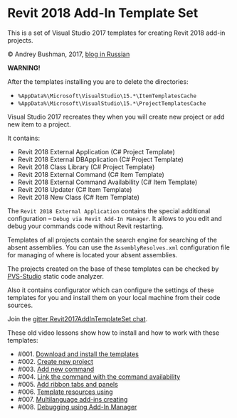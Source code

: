 # Revit 2018 Add-In Template Set

This is a set of Visual Studio 2017 templates for creating Revit 2018 add-in projects.

© Andrey Bushman, 2017, [blog in Russian](https://revit-addins.blogspot.ru/2017/02/revit-visual-studio.html)

**WARNING!**

After the templates installing you are to delete the directories:

 * `%AppData%\Microsoft\VisualStudio\15.*\ItemTemplatesCache`
 * `%AppData%\Microsoft\VisualStudio\15.*\ProjectTemplatesCache`

 Visual Studio 2017 recreates they when you will create new project or add new item to a project.

It contains:

- Revit 2018 External Application (C# Project Template)
- Revit 2018 External DBApplication (C# Project Template)
- Revit 2018 Class Library (C# Project Template)
- Revit 2018 External Command (C# Item Template)
- Revit 2018 External Command Availability (C# Item Template)
- Revit 2018 Updater (C# Item Template)
- Revit 2018 New Class (C# Item Template)

The `Revit 2018 External Application` contains the special additional configuration &ndash; `Debug via Revit Add-In Manager`.
It allows to you edit and debug your commands code without Revit restarting.

Templates of all projects contain the search engine for searching of the absent assemblies.
You can use the `AssemblyResolves.xml` configuration file for managing of where is located your absent assemblies.

The projects created on the base of these templates can be checked by [PVS-Studio](http://www.viva64.com/en/pvs-studio/) static code analyzer.

Also it contains configurator which can configure the settings
of these templates for you and install them on your local
machine from their code sources.

Join the [gitter Revit2017AddInTemplateSet chat](https://gitter.im/Revit2017AddInTemplateSet/Lobby).

These old video lessons show how to install and how to work with these templates:

- #001. [Download and install the templates](https://www.youtube.com/watch?v=SYm-yxQ9jFk&t=1s)
- #002. [Create new project](https://www.youtube.com/watch?v=TU5HoTxpgbk&t=5s)
- #003. [Add new command](https://www.youtube.com/watch?v=mtw8PAf5eus&t=2s)
- #004. [Link the command with the command availability](https://www.youtube.com/watch?v=-_79p0CnKJY&t=8s)
- #005. [Add ribbon tabs and panels](https://www.youtube.com/watch?v=wlskC5PTmH8&t=4s)
- #006. [Template resources using](https://www.youtube.com/watch?v=_aQ30GHl3as&t=1s)
- #007. [Multilanguage add-ins creating](https://www.youtube.com/watch?v=abxy-Ynff3w)
- #008. [Debugging using Add-In Manager](https://www.youtube.com/watch?v=QFFwG6rz0gc)
